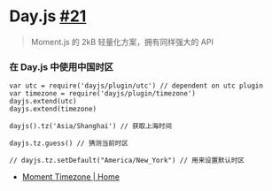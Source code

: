 # Day.js [#21](https://github.com/vhxubo/blog/issues/21)

> Moment.js 的 2kB 轻量化方案，拥有同样强大的 API

### 在 Day.js 中使用中国时区

```
var utc = require('dayjs/plugin/utc') // dependent on utc plugin
var timezone = require('dayjs/plugin/timezone')
dayjs.extend(utc)
dayjs.extend(timezone)

dayjs().tz('Asia/Shanghai') // 获取上海时间

dayjs.tz.guess() // 猜测当前时区

// dayjs.tz.setDefault("America/New_York") // 用来设置默认时区
```

- [Moment Timezone | Home](https://momentjs.com/timezone/)
